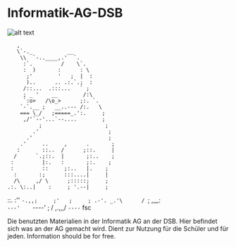 # Informatik-AG-DSB
![alt text](https://cdn.freelogodesign.org/files/2189ad84d7914346ba25e23fee91795b/thumb/logo_200x200.png?v=0)


       ,
       \`-._           __
        \\  `-..____,.'  `.
         :`.         /    \`.
         :  )       :      : \
          ;'        '   ;  |  :
          )..      .. .:.`.;  :
         /::...  .:::...   ` ;
         ; _ '    __        /:\
         `:o>   /\o_>      ;:. `.
        `-`.__ ;   __..--- /:.   \
        === \_/   ;=====_.':.     ;
         ,/'`--'...`--....        ;
              ;                    ;
            .'                      ;
          .'                        ;
        .'     ..     ,      .       ;
       :       ::..  /      ;::.     |
      /      `.;::.  |       ;:..    ;
     :         |:.   :       ;:.    ;
     :         ::     ;:..   |.    ;
      :       :;      :::....|     |
      /\     ,/ \      ;:::::;     ;
    .:. \:..|    :     ; '.--|     ;
   ::.  :''  `-.,,;     ;'   ;     ;
.-'. _.'\      / `;      \,__:      \
`---'    `----'   ;      /    \,.,,,/
                   `----`              fsc

Die benutzten Materialien in der Informatik AG an der DSB. Hier befindet sich was an der AG gemacht wird. Dient zur Nutzung für die Schüler und für jeden. Information should be for free.
